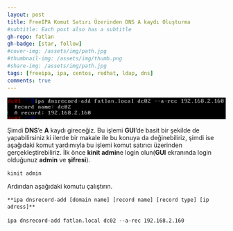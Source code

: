 ```yaml
---
layout: post
title: FreeIPA Komut Satırı Üzerinden DNS A kaydı Oluşturma
#subtitle: Each post also has a subtitle
gh-repo: fatlan
gh-badge: [star, follow]
#cover-img: /assets/img/path.jpg
#thumbnail-img: /assets/img/thumb.png
#share-img: /assets/img/path.jpg
tags: [freeipa, ipa, centos, redhat, ldap, dns]
comments: true
---
```

![Crepe](assets/img/fipa-cli-adns/freipa-cliadns01.png)

Şimdi **DNS**’e **A** kaydı gireceğiz. Bu işlemi **GUI**’de basit bir şekilde de yapabilirsiniz ki ilerde bir makale ile bu konuya da değinebiliriz, şimdi ise aşağıdaki komut yardımıyla bu işlemi komut satırıcı üzerinden gerçekleştirebiliriz.
İlk önce **kinit admin**e login olun(**GUI** ekranında login olduğunuz **admin** ve **şifresi**).

~~~
kinit admin
~~~

Ardından aşağıdaki komutu çalıştırın.

~~~
**ipa dnsrecord-add [domain name] [record name] [record type] [ip adress]**

ipa dnsrecord-add fatlan.local dc02 --a-rec 192.168.2.160
~~~